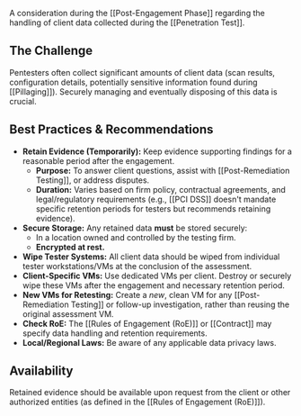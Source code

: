 A consideration during the [[Post-Engagement Phase]] regarding the handling of client data collected during the [[Penetration Test]].

## The Challenge

Pentesters often collect significant amounts of client data (scan results, configuration details, potentially sensitive information found during [[Pillaging]]). Securely managing and eventually disposing of this data is crucial.

## Best Practices & Recommendations

- **Retain Evidence (Temporarily):** Keep evidence supporting findings for a reasonable period after the engagement.
    - **Purpose:** To answer client questions, assist with [[Post-Remediation Testing]], or address disputes.
    - **Duration:** Varies based on firm policy, contractual agreements, and legal/regulatory requirements (e.g., [[PCI DSS]] doesn't mandate specific retention periods for testers but recommends retaining evidence).
- **Secure Storage:** Any retained data **must** be stored securely:
    - In a location owned and controlled by the testing firm.
    - **Encrypted at rest.**
- **Wipe Tester Systems:** All client data should be wiped from individual tester workstations/VMs at the conclusion of the assessment.
- **Client-Specific VMs:** Use dedicated VMs per client. Destroy or securely wipe these VMs after the engagement and necessary retention period.
- **New VMs for Retesting:** Create a *new*, clean VM for any [[Post-Remediation Testing]] or follow-up investigation, rather than reusing the original assessment VM.
- **Check RoE:** The [[Rules of Engagement (RoE)]] or [[Contract]] may specify data handling and retention requirements.
- **Local/Regional Laws:** Be aware of any applicable data privacy laws.

## Availability

Retained evidence should be available upon request from the client or other authorized entities (as defined in the [[Rules of Engagement (RoE)]]). 